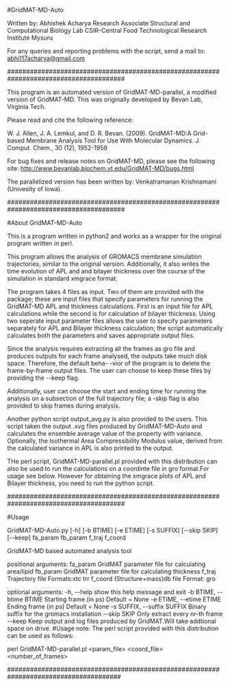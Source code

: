 #GridMAT-MD-Auto

Written by: Abhishek Acharya
            Research Associate
            Structural and Computational Biology Lab
            CSIR-Central Food Technological Research Institute
            Mysuru
            
For any queries and reporting problems with the script, send a mail to:
abhi117acharya@gmail.com

#######################################################################################

This program is an automated version of GridMAT-MD-parallel, a modified version of
GridMAT-MD. This was originally developed by Bevan Lab, Virginia Tech.

Please read and cite the following reference:

W. J. Allen, J. A. Lemkul, and D. R. Bevan. (2009). GridMAT-MD:A Grid-based Membrane 
Analysis Tool for Use With Molecular Dynamics. J. Comput. Chem., 30 (12), 1952-1958

For bug fixes and release notes on GridMAT-MD, please see the following site:
http://www.bevanlab.biochem.vt.edu/GridMAT-MD/bugs.html	

The parallelized version has been written by: Venkatramanan Krishnamani
(Univesity of Iowa).

#######################################################################################

#About GridMAT-MD-Auto

This is a program written in python2 and works as a wrapper for the original program
written in perl.

This program allows the analysis of GROMACS membrane simulation trajectories, similar 
to the original version. Additionally, it also writes the time evolution of APL and
and bilayer thickness over the course of the simulation in standard xmgrace format.

The program takes 4 files as input. Two of them are provided with the package; these 
are input files that specify parameters for running the GridMAT-MD APL and thickness
calculations. First is an input file for APL calculations while the second is for 
calculation of bilayer thickness. Using two seperate input parameter files allows the 
user to specify parameters separately for APL and Bilayer thickness calculation; the
script automatically calculates both the parameters and saves appropriate output files.

Since the analysis requires extracting all the frames as gro file and produces outputs
for each frame analysed, the outputs take much disk space. Therefore, the default beha-
-vior of the program is to delete the frame-by-frame output files. The user can choose
to keep these files by providing the --keep flag.

Additionally, user can choose the start and ending time for running the analysis on a
subsection of the full trajectory file; a -skip flag is also provided to skip frames
during analysis.

Another python script output_avg.py is also provided to the users. This script taken
the output .xvg files produced by GridMAT-MD-Auto and calculates the ensemble average
value of the property with variance. Optionally, the Isothermal Area Compressibility
Modulus value, derived from the calculated variance in APL is also printed to the
output.

THe perl script, GridMAT-MD-parallel.pl provided with this distribution can also be 
used to run the calculations on a coordinte file in gro format.For usage see below.
However for obtaining the xmgrace plots of APL and Bilayer thickness, you need to 
run the python script.


#######################################################################################

#Usage


GridMAT-MD-Auto.py [-h] [-b BTIME] [-e ETIME] [-s SUFFIX] [--skip SKIP]
                          [--keep]
                          fa_param fb_param f_traj f_coord

GridMAT-MD based automated analysis tool

positional arguments:
  fa_param              GridMAT parameter file for calculating area/lipid
  fb_param              GridMAT parameter file for calculating thickness
  f_traj                Trajectory file Formats:xtc trr
  f_coord               (Structure+mass)db file Format: gro

optional arguments:
  -h, --help            show this help message and exit
  -b BTIME, --btime BTIME
                        Starting frame (in ps) Default = None
  -e ETIME, --etime ETIME
                        Ending frame (in ps) Default = None
  -s SUFFIX, --suffix SUFFIX
                        Binary suffix for the gromacs installation
  --skip SKIP           Only extract every nr-th frame
  --keep                Keep output and log files produced by GridMAT.Will
                        take addtional space on drive.
#Usage note: The perl script provided with this distribution can be used as follows:
  
  perl GridMAT-MD-parallel.pl <param_file> <coord_file> <number_of_frames> 

######################################################################################

